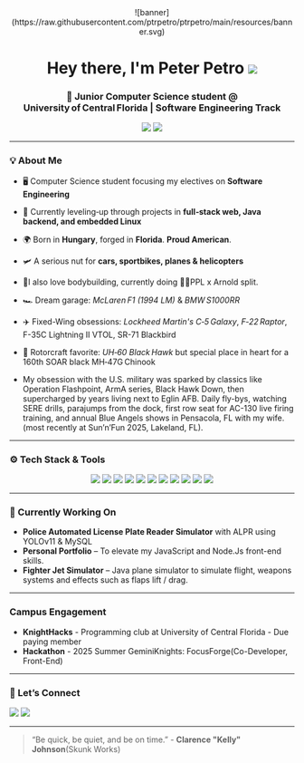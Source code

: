 <div align="center">
![banner](https://raw.githubusercontent.com/ptrpetro/ptrpetro/main/resources/banner.svg)

</div>

<h1 align="center">Hey there, I'm Peter Petro <img src="https://media.giphy.com/media/hvRJCLFzcasrR4ia7z/giphy.gif" width="32"/></h1>
<h3 align="center">🚀 Junior Computer Science student @ University of Central Florida | Software Engineering Track</h3>

<p align="center">
  <img src="https://img.shields.io/badge/Born-Hungary-008C45?style=for-the-badge&labelColor=white&logoColor=white&logo=hungary" />
  <img src="https://img.shields.io/badge/Citizenship-USA-3C3B6E?style=for-the-badge&labelColor=red&logo=united-states&logoColor=white" />
</p>

---

### 💡 About Me
- 🖥 Computer Science student focusing my electives on **Software Engineering**
- 🔭 Currently leveling‑up through projects in **full‑stack web, Java backend, and embedded Linux**
- 🌍 Born in **Hungary**, forged in **Florida**.    **Proud American**.
- 🛩 A serious nut for **cars, sportbikes, planes & helicopters**
- 💪I also love bodybuilding, currently doing 🏋️‍♂️PPL x Arnold split.
- 🏎 Dream garage: *McLaren F1 (1994 LM)* & *BMW S1000RR*
- ✈️ Fixed-Wing obsessions: *Lockheed Martin's C‑5 Galaxy*,
*F‑22 Raptor*, F-35C Lightning II VTOL, SR-71 Blackbird
- 🚁 Rotorcraft favorite: *UH‑60 Black Hawk* but special place in heart for a 160th SOAR black MH‑47G Chinook

- ️My obsession with the U.S. military was sparked by classics like Operation Flashpoint, ArmA series, Black Hawk Down, then supercharged by years living next to Eglin AFB.
 Daily fly-bys, watching SERE drills, parajumps from the dock, first row seat for AC-130 live firing training, and annual Blue Angels shows in Pensacola, FL with my wife. (most recently at Sun’n’Fun 2025, Lakeland, FL).
---

### ⚙️ Tech Stack & Tools
<p align="center">
  <img src="https://img.shields.io/badge/Python-3776AB?style=for-the-badge&logo=python&logoColor=white"/>
  <img src="https://img.shields.io/badge/Java-ED8B00?style=for-the-badge&logo=openjdk&logoColor=white"/>
  <img src="https://img.shields.io/badge/C/C++-00599C?style=for-the-badge&logo=c&logoColor=white"/>
  <img src="https://img.shields.io/badge/JavaScript-F7DF1E?style=for-the-badge&logo=javascript&logoColor=black"/>
 
  <img src="https://img.shields.io/badge/React-61DAFB?style=for-the-badge&logo=react&logoColor=black"/>
  <img src="https://img.shields.io/badge/TailwindCSS-38B2AC?style=for-the-badge&logo=tailwind-css&logoColor=white"/>
  <img src="https://img.shields.io/badge/Node.js-339933?style=for-the-badge&logo=node.js&logoColor=white"/>
  <img src="https://img.shields.io/badge/MySQL-4479A1?style=for-the-badge&logo=mysql&logoColor=white"/>
  <img src="https://img.shields.io/badge/Linux-FCC624?style=for-the-badge&logo=linux&logoColor=black"/>
  <img src="https://img.shields.io/badge/Git-%23F05032?style=for-the-badge&logo=git&logoColor=white"/>
  <img src="https://img.shields.io/badge/GitHub-181717?style=for-the-badge&logo=github&logoColor=white"/>
</p>

---

### 🎯 Currently Working On
- **Police Automated License Plate Reader Simulator** with ALPR using YOLOv11 & MySQL
- **Personal Portfolio** – To elevate my JavaScript and Node.Js front-end skills. 
- **Fighter Jet Simulator** – Java plane simulator to simulate flight, weapons systems and effects such as flaps lift / drag.

---
### Campus Engagement 
- **KnightHacks** - Programming club at University of Central Florida - Due paying member
- **Hackathon** - 2025 Summer GeminiKnights: FocusForge(Co-Developer, Front-End)

---

### 🤝 Let’s Connect
<a href="https://www.linkedin.com/in/ptrpetro/"><img src="https://img.shields.io/badge/LinkedIn-0A66C2?style=for-the-badge&logo=linkedin&logoColor=white"/></a>
<a href="mailto:pe310601@ucf.edu"><img src="https://img.shields.io/badge/Email-D14836?style=for-the-badge&logo=gmail&logoColor=white"/></a>

---

> “Be quick, be quiet, and be on time.” - **Clarence "Kelly" Johnson**(Skunk Works)
